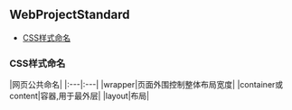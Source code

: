 ## WebProjectStandard

- [CSS样式命名](#CSS样式命名)

### CSS样式命名

|网页公共命名|
|:---|:---|
|wrapper|页面外围控制整体布局宽度|
|container或content|容器,用于最外层|
|layout|布局|



